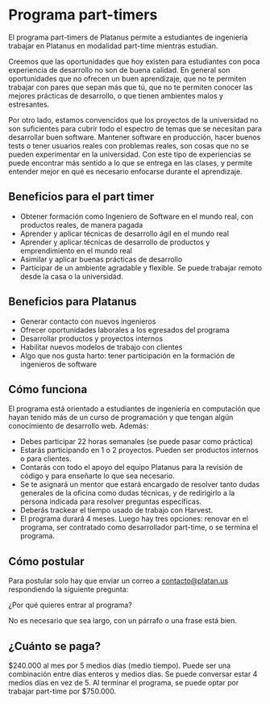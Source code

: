 # Programa part-timers

El programa part-timers de Platanus permite a estudiantes de ingeniería trabajar en Platanus en modalidad part-time mientras estudian.

Creemos que las oportunidades que hoy existen para estudiantes con poca experiencia de desarrollo no son de buena calidad. En general son oportunidades que no ofrecen un buen aprendizaje, que no te permiten trabajar con pares que sepan más que tú, que no te permiten conocer las mejores prácticas de desarrollo, o que tienen ambientes malos y estresantes.

Por otro lado, estamos convencidos que los proyectos de la universidad no son suficientes para cubrir todo el espectro de temas que se necesitan para desarrollar buen software. Mantener software en producción, hacer buenos tests o tener usuarios reales con problemas reales, son cosas que no se pueden experimentar en la universidad. Con este tipo de experiencias se puede encontrar más sentido a lo que se entrega en las clases, y permite entender mejor en qué es necesario enfocarse durante el aprendizaje.

## Beneficios para el part timer

- Obtener formación como Ingeniero de Software en el mundo real, con productos reales, de manera pagada
- Aprender y aplicar técnicas de desarrollo ágil en el mundo real
- Aprender y aplicar técnicas de desarrollo de productos y emprendimiento en el mundo real
- Asimilar y aplicar buenas prácticas de desarrollo
- Participar de un ambiente agradable y flexible. Se puede trabajar remoto desde la casa o la universidad.

## Beneficios para Platanus

- Generar contacto con nuevos ingenieros
- Ofrecer oportunidades laborales a los egresados del programa
- Desarrollar productos y proyectos internos
- Habilitar nuevos modelos de trabajo con clientes
- Algo que nos gusta harto: tener participación en la formación de ingenieros de software

## Cómo funciona

El programa está orientado a estudiantes de ingeniería en computación que hayan tenido más de un curso de programación y que tengan algún conocimiento de desarrollo web. Además:

- Debes participar 22 horas semanales (se puede pasar como práctica)
- Estarás participando en 1 o 2 proyectos. Pueden ser productos internos o para clientes.
- Contarás con todo el apoyo del equipo Platanus para la revisión de código y para enseñarte lo que sea necesario.
- Se te asignará un mentor que estará encargado de resolver tanto dudas generales de la oficina como dudas técnicas, y de redirigirlo a la persona indicada para resolver preguntas específicas.
- Deberás trackear el tiempo usado de trabajo con Harvest.
- El programa durará 4 meses. Luego hay tres opciones: renovar en el programa, ser contratado como desarrollador part-time, o se termina el programa.

## Cómo postular

Para postular solo hay que enviar un correo a contacto@platan.us respondiendo la siguiente pregunta:

¿Por qué quieres entrar al programa?

No es necesario que sea largo, con un párrafo o una frase está bien.

## ¿Cuánto se paga?

$240.000 al mes por 5 medios días (medio tiempo). Puede ser una combinación entre días enteros y medios días. Se puede conversar estar 4 medios días en vez de 5. Al terminar el programa, se puede optar por trabajar part-time por $750.000.